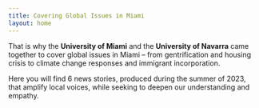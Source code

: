 ```yaml
---
title: Covering Global Issues in Miami
layout: home
---
```


That is why the **University of Miami** and the **University of Navarra** came together to cover global issues in Miami – from gentrification and housing crisis to climate change responses and immigrant incorporation.

Here you will find 6 news stories, produced during the summer of 2023, that amplify local voices, while seeking to deepen our understanding and empathy.
